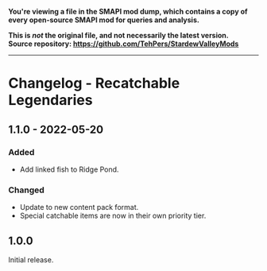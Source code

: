 **You're viewing a file in the SMAPI mod dump, which contains a copy of every open-source SMAPI mod
for queries and analysis.**

**This is _not_ the original file, and not necessarily the latest version.**  
**Source repository: https://github.com/TehPers/StardewValleyMods**

----

# Changelog - Recatchable Legendaries

## 1.1.0 - 2022-05-20

### Added

- Add linked fish to Ridge Pond.

### Changed

- Update to new content pack format.
- Special catchable items are now in their own priority tier.

## 1.0.0

Initial release.
